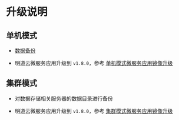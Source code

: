 # 升级说明

## 单机模式

- [数据备份](https://docs.pd.mingdao.com/docker-compose-standalone-data.html)
   
- 明道云微服务应用升级到 `v1.8.0`，参考 [单机模式微服务应用镜像升级](https://docs.pd.mingdao.com/docker-compose-standalone-upgrade.html#%E6%98%8E%E9%81%93%E4%BA%91%E5%BE%AE%E6%9C%8D%E5%8A%A1%E5%BA%94%E7%94%A8%E9%95%9C%E5%83%8F%E5%8D%87%E7%BA%A7)

## 集群模式

- 对数据存储相关服务器的数据目录进行备份

- 明道云微服务应用升级到 `v1.8.0`，参考 [集群模式微服务应用镜像升级](https://docs.pd.mingdao.com/docker-compose-cluster-upgrade.html#%E6%98%8E%E9%81%93%E4%BA%91%E5%BE%AE%E6%9C%8D%E5%8A%A1%E5%BA%94%E7%94%A8%E9%95%9C%E5%83%8F%E5%8D%87%E7%BA%A7)